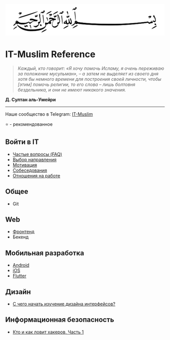 
<p align="center">
  <img width="560" height="100" src="/basmala.svg">
</p>

# IT-Muslim Reference

> *Каждый, кто говорит: «Я хочу помочь Исламу, я очень переживаю за положение мусульман», – а затем не выделяет из своего дня хотя бы немного времени для построения своей личности, чтобы [этим] помочь религии, то его слова – лишь болтовня бездельника, и они не имеют никакого значения.*

**Д. Султан аль-Умейри**

____

Наше сообщество в Telegram: [IT-Muslim](https://t.me/it_muslim)

⭐ - рекомендованное

## Войти в IT

- [Частые вопросы (FAQ)](it_start_faq.md)
- [Выбор направления](it_start.md#выбор-направления)
- [Мотивация](it_start.md#мотивация)
- [Собеседования](it_start.md#собеседования)
- [Отношения на работе](it_start.md#отношени-на-работе)

## Общее

- Git

## Web

- [Фронтенд](frontend.md)
- Бекенд


## Мобильная разработка

- [Android](android.md)
- [iOS](iOS.md)
- [Flutter](flutter.md)

## Дизайн

- [С чего начать изучение дизайна интерфейсов?](https://ingternet.ru/s-chiegho-nachat-izuchieniie-dizaina/)

## Информационная безопасность

- [Кто и как ловит хакеров, Часть 1](https://youtu.be/Ii8Tm5vBgU0)
